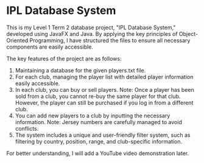 
# IPL Database System

This is my Level 1 Term 2 database project, "IPL Database System," developed using JavaFX and Java. By applying the key principles of Object-Oriented Programming, I have structured the files to ensure all necessary components are easily accessible.

The key features of the project are as follows:

1. Maintaining a database for the given players.txt file.
2. For each club, managing the player list with detailed player information easily accessible.
3. In each club, you can buy or sell players. Note: Once a player has been sold from a club, you cannot re-buy the same player for that club. However, the player can still be purchased if you log in from a different club.
4. You can add new players to a club by inputting the necessary information. 
Note: Jersey numbers are carefully managed to avoid conflicts.
5. The system includes a unique and user-friendly filter system, such as filtering by country, position, range, and club-specific information.


For better understanding, I will add a YouTube video demonstration later.

